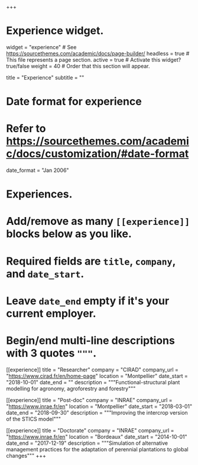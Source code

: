 +++
# Experience widget.
widget = "experience"  # See https://sourcethemes.com/academic/docs/page-builder/
headless = true  # This file represents a page section.
active = true  # Activate this widget? true/false
weight = 40  # Order that this section will appear.

title = "Experience"
subtitle = ""

# Date format for experience
#   Refer to https://sourcethemes.com/academic/docs/customization/#date-format
date_format = "Jan 2006"

# Experiences.
#   Add/remove as many `[[experience]]` blocks below as you like.
#   Required fields are `title`, `company`, and `date_start`.
#   Leave `date_end` empty if it's your current employer.
#   Begin/end multi-line descriptions with 3 quotes `"""`.
[[experience]]
  title = "Researcher"
  company = "CIRAD"
  company_url = "https://www.cirad.fr/en/home-page"
  location = "Montpellier"
  date_start = "2018-10-01"
  date_end = ""
  description = """Functional-structural plant modelling for agronomy, agroforestry and forestry"""

[[experience]]
  title = "Post-doc"
  company = "INRAE"
  company_url = "https://www.inrae.fr/en"
  location = "Montpellier"
  date_start = "2018-03-01"
  date_end = "2018-09-30"
  description = """Improving the intercrop version of the STICS model"""

[[experience]]
  title = "Doctorate"
  company = "INRAE"
  company_url = "https://www.inrae.fr/en"
  location = "Bordeaux"
  date_start = "2014-10-01"
  date_end = "2017-12-19"
  description = """Simulation of alternative management practices for the adaptation of perennial plantations to global changes"""
+++
